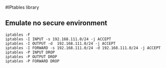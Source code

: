 #IPtables library

## Emulate no secure environment
```  
iptables -F
iptables -I INPUT -s 192.168.111.0/24 -j ACCEPT
iptables -I OUTPUT -d  192.168.111.0/24 -j ACCEPT
iptables -I FORWARD -s 192.168.111.0/24 -d 192.168.111.0/24 -j ACCEPT
iptables -P INPUT DROP
iptables -P OUTPUT DROP
iptables -P FORWARD DROP
```  

